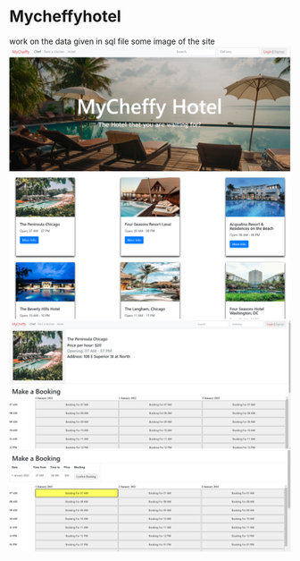 # Mycheffyhotel
work on the data given in sql file
some image of the site 
![](fp.png)
![](fp2.png)
![](sp.png)
![](sb2.png)
